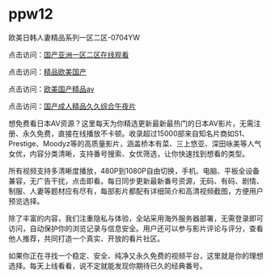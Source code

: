 # ppw12
欧美日韩人妻精品系列一区二区-0704YW


点击访问：<a href="https://fdhf-454.pages.dev/">国产亚洲一区二区在线观看</a>

点击访问：<a href="https://bered.pages.dev/">精品欧美国产</a>

点击访问：<a href="https://rtj-3zo.pages.dev/">欧美国产精品aⅴ</a>

点击访问：<a href="https://vassv.pages.dev/">国产成人精品久久综合午夜片</a>

想免费看日本AV资源？这里每天为你精选更新最新最热门的日本AV影片，无需注册、永久免费，直接在线播放不卡顿。收录超过15000部来自知名片商如S1、Prestige、Moodyz等的高质量影片，涵盖桥本有菜、三上悠亚、深田咏美等人气女优，内容分类清晰，支持番号搜索、女优筛选，让你快速找到想看的类型。

所有视频支持多清晰度播放，480P到1080P自由切换，手机、电脑、平板全设备兼容，无广告干扰，点击即看。每日同步更新最新番号资源，无码、有码、剧情、制服、人妻等题材应有尽有，每部影片都配有详细简介和高清视频截图，方便用户预览选择。

除了丰富的内容，我们注重隐私与体验，全站采用海外服务器部署，无需登录即可访问，自动保护你的浏览记录与信息安全。用户还可以参与影片评论与评分，查看他人推荐，共同打造一个真实、开放的看片社区。

如果你正在寻找一个稳定、安全、纯净又永久免费的视频平台，这里就是你的理想选择。每天上线看看，说不定就能发现你期待已久的经典番号。

<span style="display:none;">[Canonical link]( https://github.com/ppw20250704/ppw12 ）</span>
